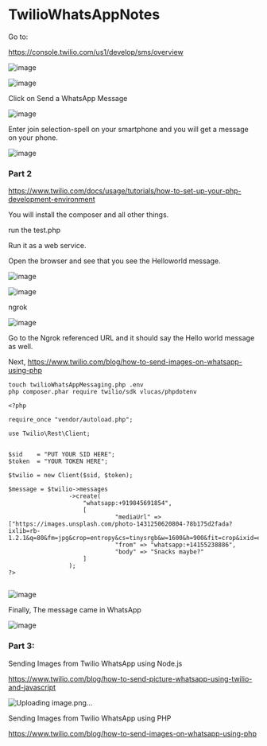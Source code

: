 # TwilioWhatsAppNotes

Go to:

https://console.twilio.com/us1/develop/sms/overview

![image](https://github.com/kiranshashiny/TwilioWhatsAppNotes/assets/14288989/7608ee61-555e-4627-bb4e-1489148f6528)

![image](https://github.com/kiranshashiny/TwilioWhatsAppNotes/assets/14288989/eb38816a-26ea-4d2e-847b-f7d0f0816eb5)

Click on Send a WhatsApp Message

![image](https://github.com/kiranshashiny/TwilioWhatsAppNotes/assets/14288989/1278f177-3c3d-4968-89be-69e07cb68c6c)

Enter join selection-spell on your smartphone and you will get a message on your phone.

![image](https://github.com/kiranshashiny/TwilioWhatsAppNotes/assets/14288989/d8b85a46-4224-41de-a553-a17e7d04233e)



### Part 2


https://www.twilio.com/docs/usage/tutorials/how-to-set-up-your-php-development-environment

You will install the composer and all other things.

run the test.php

Run it as a web service.

Open the browser and see that you see the Helloworld message.

![image](https://github.com/kiranshashiny/TwilioWhatsAppNotes/assets/14288989/c9f94889-ee45-4fcb-aba7-92906b50d792)

![image](https://github.com/kiranshashiny/TwilioWhatsAppNotes/assets/14288989/d52c4b65-6260-497c-940e-23da00e426b2)


ngrok

![image](https://github.com/kiranshashiny/TwilioWhatsAppNotes/assets/14288989/ad3eb42f-7466-484b-ab17-3e94396d5634)


Go to the Ngrok referenced URL and it should say the Hello world message as well.


Next, https://www.twilio.com/blog/how-to-send-images-on-whatsapp-using-php


```
touch twilioWhatsAppMessaging.php .env
php composer.phar require twilio/sdk vlucas/phpdotenv
```

```
<?php

require_once "vendor/autoload.php";

use Twilio\Rest\Client;


$sid    = "PUT YOUR SID HERE";
$token  = "YOUR TOKEN HERE";

$twilio = new Client($sid, $token);

$message = $twilio->messages
                 ->create(
                     "whatsapp:+919845691854",
                     [
                              "mediaUrl" => ["https://images.unsplash.com/photo-1431250620804-78b175d2fada?ixlib=rb-1.2.1&q=80&fm=jpg&crop=entropy&cs=tinysrgb&w=1600&h=900&fit=crop&ixid=eyJhcHBfaWQiOjF9"],
                              "from" => "whatsapp:+14155238886",
                              "body" => "Snacks maybe?"
                     ]
                 );
?>


```

![image](https://github.com/kiranshashiny/TwilioWhatsAppNotes/assets/14288989/7a79a38b-88c2-4cc6-a125-3d9207a5d2fd)


Finally, The message came in WhatsApp

![image](https://github.com/kiranshashiny/TwilioWhatsAppNotes/assets/14288989/6e8cbdc2-8516-4dac-b1bf-4699e7efcdb1)


### Part 3:

Sending Images from Twilio WhatsApp using Node.js

https://www.twilio.com/blog/how-to-send-picture-whatsapp-using-twilio-and-javascript

![Uploading image.png…]()



Sending Images from Twilio WhatsApp using PHP

https://www.twilio.com/blog/how-to-send-images-on-whatsapp-using-php





